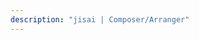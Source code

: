 ```yaml
---
description: "jisai | Composer/Arranger"
---
```


<!-- View the readme or check out all the link styles available using the links below. -->
